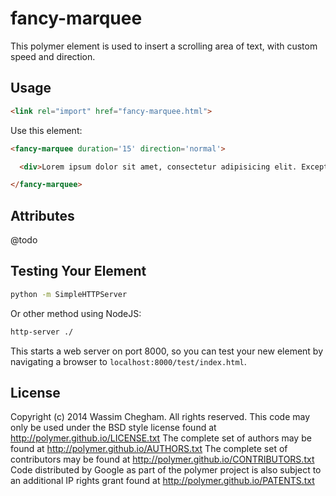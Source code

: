 fancy-marquee
============

This polymer element is used to insert a scrolling area of text, with custom speed and direction.

## Usage

```html
<link rel="import" href="fancy-marquee.html">
```

Use this element:

```html
<fancy-marquee duration='15' direction='normal'>

  <div>Lorem ipsum dolor sit amet, consectetur adipisicing elit. Excepturi, rem distinctio officiis molestiae placeat eum sapiente accusantium aut. Accusamus, ipsa numquam unde eius atque ea autem non quo assumenda fuga.</div>

</fancy-marquee>
```

## Attributes

@todo

## Testing Your Element


```sh
python -m SimpleHTTPServer
```

Or other method using NodeJS:

```sh
http-server ./
```

This starts a web server on port 8000, so you can test your new element by navigating a browser to `localhost:8000/test/index.html`.


## License

Copyright (c) 2014 Wassim Chegham. All rights reserved.
This code may only be used under the BSD style license found at http://polymer.github.io/LICENSE.txt
The complete set of authors may be found at http://polymer.github.io/AUTHORS.txt
The complete set of contributors may be found at http://polymer.github.io/CONTRIBUTORS.txt
Code distributed by Google as part of the polymer project is also
subject to an additional IP rights grant found at http://polymer.github.io/PATENTS.txt

